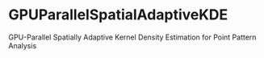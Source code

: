 # GPUParallelSpatialAdaptiveKDE
GPU-Parallel Spatially Adaptive Kernel Density Estimation for Point Pattern Analysis
